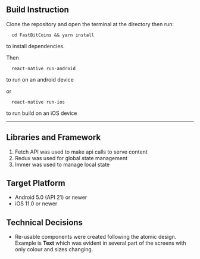 ## Build Instruction

Clone the repository and open the terminal at the directory then run:

```console
  cd FastBitCoins && yarn install
```

to install dependencies.

Then

```console
  react-native run-android
```

to run on an android device

or

```console
  react-native run-ios
```

to run build on an iOS device

---

## Libraries and Framework

1. Fetch API was used to make api calls to serve content
2. Redux was used for global state management
3. Immer was used to manage local state

## Target Platform

- Android 5.0 (API 21) or newer
- iOS 11.0 or newer

## Technical Decisions

- Re-usable components were created following the atomic design. Example is **Text** which was evident in several part of the screens with only colour and sizes changing.
